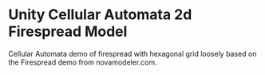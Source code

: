 Unity Cellular Automata 2d Firespread Model
===========================================

Cellular Automata demo of firespread with hexagonal grid loosely based on the 
Firespread demo from novamodeler.com.